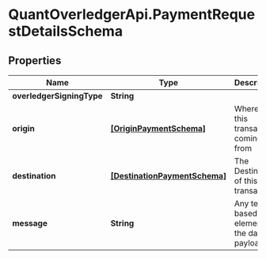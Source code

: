 # QuantOverledgerApi.PaymentRequestDetailsSchema

## Properties

Name | Type | Description | Notes
------------ | ------------- | ------------- | -------------
**overledgerSigningType** | **String** |  | [optional] 
**origin** | [**[OriginPaymentSchema]**](OriginPaymentSchema.md) | Where is this transaction coming from | [optional] 
**destination** | [**[DestinationPaymentSchema]**](DestinationPaymentSchema.md) | The Destination of this transaction | [optional] 
**message** | **String** | Any text-based element of the data payload | [optional] 


